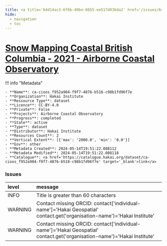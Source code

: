 ```yaml
---
title: <a title='64d14ac3-6f6b-49be-8655-ee517d036da2' href='/issues/64d14ac3-6f6b-49be-8655-ee517d036da2/' target='_blank'>Snow Mapping Coastal British Columbia - 2021 - Airborne Coastal Observatory</a>
hide:
  - navigation
  - toc
---
```


# <a title='64d14ac3-6f6b-49be-8655-ee517d036da2' href='/issues/64d14ac3-6f6b-49be-8655-ee517d036da2/' target='_blank'>Snow Mapping Coastal British Columbia - 2021 - Airborne Coastal Observatory</a>

<div id='map'></div>

!!! info "Metadata"
    
    - **Name**: ca-cioos_f952a904-f9f7-4876-b518-c98b1fd96f7e 
    - **Organization**: Hakai Institute 
    - **Ressource Type**: dataset 
    - **Licence**: CC-BY-4.0 
    - **Private**: False 
    - **Projects**: Airborne Coastal Observatory 
    - **Progress**: completed 
    - **State**: active 
    - **Type**: dataset 
    - **Distributor**: Hakai Institute 
    - **Resources Count**: 2 
    - **Vertical Extent**: [{'max': '2000.0', 'min': '0.0'}] 
    - **Eov**: other 
    - **Metadata Created**: 2024-05-14T19:51:22.088112 
    - **Metadata Modified**: 2024-05-14T19:51:22.088118 
    - **Catalogue**: <a href='https://catalogue.hakai.org/dataset/ca-cioos_f952a904-f9f7-4876-b518-c98b1fd96f7e' target='_blank'>link</a> 

### Issues

| level   | message                                                                                                                 |
|:--------|:------------------------------------------------------------------------------------------------------------------------|
| INFO    | Title is greater than 60 characters                                                                                     |
| WARNING | Contact missing ORCID: contact['individual-name']='Hakai Geospatial' contact.get('organisation-name')='Hakai Institute' |
| WARNING | Contact missing ORCID: contact['individual-name']='Hakai Geospatial' contact.get('organisation-name')='Hakai Institute' |

<script>
   document.addEventListener("DOMContentLoaded", function() {
    var map = L.map('map').setView([51.505, -125.09], 5);
    L.tileLayer('https://tile.openstreetmap.org/{z}/{x}/{y}.png', {
        maxZoom: 19,
        attribution: '&copy; <a href="http://www.openstreetmap.org/copyright">OpenStreetMap</a>'
    }).addTo(map);
    var geojsonFeature = {
        "type": "Feature",
        "properties": {
            "name" : "<a title='64d14ac3-6f6b-49be-8655-ee517d036da2' href='/issues/64d14ac3-6f6b-49be-8655-ee517d036da2/' target='_blank'>Snow Mapping Coastal British Columbia - 2021 - Airborne Coastal Observatory</a>"
        },
        "geometry": {'type': 'Polygon', 'coordinates': [[[-126.6, 49.08], [-122.6, 49.08], [-122.6, 50.6], [-126.6, 50.6], [-126.6, 49.08]]]}
    }
    L.geoJSON(geojsonFeature).addTo(map);
   })
</script>